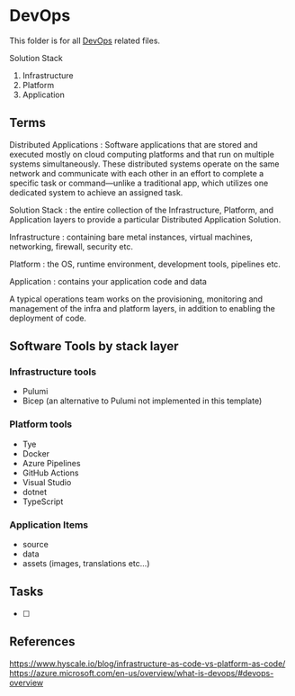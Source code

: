 # DevOps

This folder is for all [DevOps](https://azure.microsoft.com/en-us/overview/what-is-devops/#devops-overview) related files.

Solution Stack

1. Infrastructure
2. Platform
3. Application

## Terms

Distributed Applications
: Software applications that are stored and executed mostly on cloud computing platforms and that run on multiple systems simultaneously. These distributed systems operate on the same network and communicate with each other in an effort to complete a specific task or command—unlike a traditional app, which utilizes one dedicated system to achieve an assigned task.

Solution Stack
: the entire collection of the Infrastructure, Platform, and Application layers to provide a particular Distributed Application Solution.

Infrastructure
: containing bare metal instances, virtual machines, networking, firewall, security etc.

Platform
: the OS, runtime environment, development tools, pipelines etc.

Application
: contains your application code and data

A typical operations team works on the provisioning, monitoring and management of the infra and platform layers, in addition to enabling the deployment of code.

## Software Tools by stack layer

### Infrastructure tools

* Pulumi
* Bicep (an alternative to Pulumi not implemented in this template)

### Platform tools

* Tye
* Docker
* Azure Pipelines
* GitHub Actions
* Visual Studio
* dotnet
* TypeScript

### Application Items

* source
* data
* assets (images, translations etc...)

## Tasks

- [ ] 


## References

https://www.hyscale.io/blog/infrastructure-as-code-vs-platform-as-code/
https://azure.microsoft.com/en-us/overview/what-is-devops/#devops-overview
